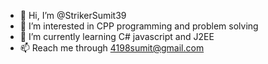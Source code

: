 - 👋 Hi, I’m @StrikerSumit39
- 👀 I’m interested in CPP programming and problem solving
- 🌱 I’m currently learning C# javascript and J2EE
- 📫 Reach me through 4198sumit@gmail.com 

<!---
StrikerSumit39/StrikerSumit39 is a ✨ special ✨ repository because its `README.md` (this file) appears on your GitHub profile.
You can click the Preview link to take a look at your changes.
--->
